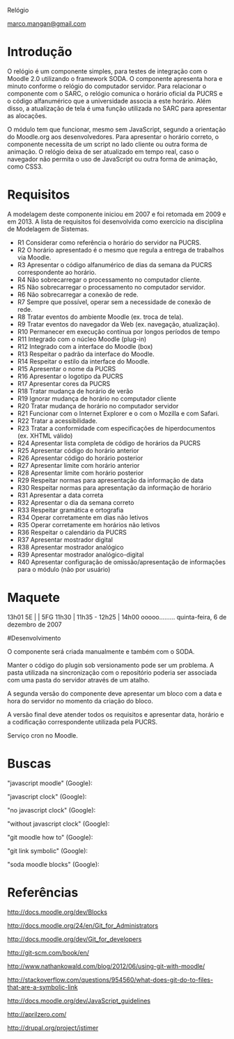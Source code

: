 Relógio

marco.mangan@gmail.com

# Introdução

O relógio é um componente simples, para testes de integração com o Moodle 2.0 utilizando o framework SODA. O componente apresenta hora e minuto conforme o relógio do computador servidor. Para relacionar o componente com o SARC, o relógio comunica o horário oficial da PUCRS e o código alfanumérico que a universidade associa a este horário. Além disso, a atualização de tela é uma função utilizada no SARC para apresentar as alocações.

O módulo tem que funcionar, mesmo sem JavaScript, segundo a orientação do Moodle.org aos desenvolvedores. Para apresentar o horário correto, o componente necessita de um script no lado cliente ou outra forma de animação. O relógio deixa de ser atualizado em tempo real, caso o navegador não permita o uso de JavaScript ou outra forma de animação, como CSS3. 


# Requisitos

A modelagem deste componente iniciou em 2007 e foi retomada em 2009 e em 2013. A lista de requisitos foi desenvolvida como exercício na disciplina de Modelagem de Sistemas. 


- R1	Considerar como referência o horário do servidor na PUCRS.
- R2	O horário apresentado é o mesmo que regula a entrega de trabalhos via Moodle.
- R3	Apresentar o código alfanumérico de dias da semana da PUCRS correspondente ao horário.
- R4	Não sobrecarregar o processamento no computador cliente.
- R5	Não sobrecarregar o processamento no computador servidor.
- R6	Não sobrecarregar a conexão de rede.
- R7	Sempre que possível, operar sem a necessidade de conexão de rede.
- R8	Tratar eventos do ambiente Moodle (ex. troca de tela).
- R9	Tratar eventos do navegador da Web (ex. navegação, atualização).
- R10	Permanecer em execução contínua por longos períodos de tempo
- R11	Integrado com o núcleo Moodle (plug-in)
- R12	Integrado com a interface do Moodle (box)
- R13	Respeitar o padrão da interface do Moodle.
- R14	Respeitar o estilo da interface do Moodle.
- R15	Apresentar o nome da PUCRS
- R16	Apresentar o logotipo da PUCRS
- R17	Apresentar cores da PUCRS
- R18	Tratar mudança de horário de verão
- R19	Ignorar mudança de horário no computador cliente
- R20	Tratar mudança de horário no computador servidor
- R21	Funcionar com o Internet Explorer e o com o Mozilla e com Safari.
- R22	Tratar a acessibilidade.
- R23	Tratar a conformidade com especificações de hiperdocumentos (ex. XHTML válido)
- R24	Apresentar lista completa de código de horários da PUCRS
- R25	Apresentar código do horário anterior
- R26	Apresentar código do horário posterior
- R27	Apresentar limite com horário anterior
- R28	Apresentar limite com horário posterior
- R29	Respeitar normas para apresentação da informação de data
- R30	Respeitar normas para apresentação da informação de horário
- R31	Apresentar a data correta
- R32	Apresentar o dia da semana correto
- R33	Respeitar gramática e ortografia
- R34	Operar corretamente em dias não letivos
- R35	Operar corretamente em horários não letivos
- R36	Respeitar o calendário da PUCRS
- R37	Apresentar mostrador digital
- R38	Apresentar mostrador analógico
- R39	Apresentar mostrador analógico-digital
- R40	Apresentar configuração de omissão/apresentação de informações para o módulo (não por usuário)

# Maquete

13h01
    5E |                  | 5FG
11h30  |   11h35 - 12h25  |   14h00
ooooo.........
quinta-feira, 6 de dezembro de 2007

#Desenvolvimento

O componente será criada manualmente e também com o SODA. 

Manter o código do plugin sob versionamento pode ser um problema.
A pasta utilizada na sincronização com o repositório poderia ser associada com uma pasta do servidor através de um atalho. 


A segunda versão do componente deve apresentar um bloco com a data e hora do servidor no momento da criação do bloco. 

A versão final deve atender todos os requisitos e apresentar data, horário e a codificação correspondente utilizada pela PUCRS.

Serviço cron no Moodle.

# Buscas

"javascript moodle" (Google):

"javascript clock" (Google):

"no javascript clock" (Google):

"without javascript clock" (Google):

"git moodle how to" (Google):

"git link symbolic" (Google):

"soda moodle blocks" (Google):


# Referências

http://docs.moodle.org/dev/Blocks

http://docs.moodle.org/24/en/Git_for_Administrators

http://docs.moodle.org/dev/Git_for_developers

http://git-scm.com/book/en/

http://www.nathankowald.com/blog/2012/06/using-git-with-moodle/

http://stackoverflow.com/questions/954560/what-does-git-do-to-files-that-are-a-symbolic-link

http://docs.moodle.org/dev/JavaScript_guidelines

http://aprilzero.com/

http://drupal.org/project/jstimer
